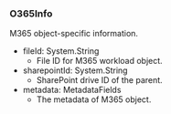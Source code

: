 ### O365Info
M365 object-specific information.

- fileId: System.String
  - File ID for M365 workload object.
- sharepointId: System.String
  - SharePoint drive ID of the parent.
- metadata: MetadataFields
  - The metadata of M365 object.
